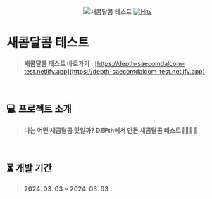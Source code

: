 <div align="center">

![새콤달콤 테스트](https://github.com/rlotr02/DEPth_SaecomDalcom_Test/assets/72345074/558ddeaf-7019-4f73-ad15-5625a7832d19)
[![Hits](https://hits.seeyoufarm.com/api/count/incr/badge.svg?url=https%3A%2F%2Fgithub.com%2Frlotr02%2FDEPth_SaecomDalcom_Test&count_bg=%2374D009&title_bg=%23F70C07&icon=github.svg&icon_color=%23FEE7E7&title=%EC%83%88%EC%BD%A4%EB%8B%AC%EC%BD%A4+%ED%85%8C%EC%8A%A4%ED%8A%B8&edge_flat=false)](https://hits.seeyoufarm.com)

</div>

# 새콤달콤 테스트
> **새콤달콤 테스트 바로가기 :** [https://depth-saecomdalcom-test.netlify.app](https://depth-saecomdalcom-test.netlify.app)
<br>

## 💻 프로젝트 소개
> **나는 어떤 새콤달콤 맛일까? DEPth에서 만든 새콤달콤 테스트🍓🍇🍋🍑**
<br>

## ⏳ 개발 기간
> **2024. 03. 03 ~ 2024. 03. 03**
<br>
